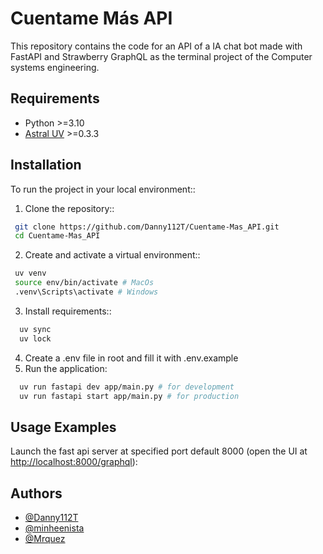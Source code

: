 
# Cuentame Más API

This repository contains the code for an API of a IA chat bot made with FastAPI and Strawberry GraphQL as the terminal project of the Computer systems engineering.

## Requirements

- Python >=3.10
- [Astral UV](https://docs.astral.sh/uv) >=0.3.3

## Installation

To run the project in your local environment::

  1. Clone the repository::

```bash
 git clone https://github.com/Danny112T/Cuentame-Mas_API.git
 cd Cuentame-Mas_API
```

  2. Create and activate a virtual environment::

```bash
 uv venv
 source env/bin/activate # MacOs
 .venv\Scripts\activate # Windows
```

  3. Install requirements::

```bash
  uv sync
  uv lock
```

  4. Create a .env file in root and fill it with .env.example
  5. Run the application:

```bash
  uv run fastapi dev app/main.py # for development
  uv run fastapi start app/main.py # for production
```

## Usage Examples

Launch the fast api server at specified port default 8000 (open the UI at <http://localhost:8000/graphql>):

## Authors

- [@Danny112T](https://www.github.com/Danny112T)
- [@minheenista](https://github.com/minheenista)
- [@Mrquez](https://github.com/Mrquez)
